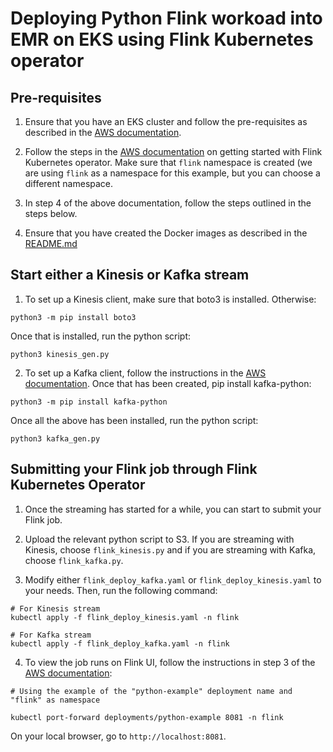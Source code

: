# Deploying Python Flink workoad into EMR on EKS using Flink Kubernetes operator

## Pre-requisites
1. Ensure that you have an EKS cluster and follow the pre-requisites as described in the [AWS documentation](https://docs.aws.amazon.com/emr/latest/EMR-on-EKS-DevelopmentGuide/jobruns-flink-kubernetes-operator-setup.html).

2. Follow the steps in the [AWS documentation](https://docs.aws.amazon.com/emr/latest/EMR-on-EKS-DevelopmentGuide/jobruns-flink-kubernetes-operator-getting-started.html) on getting started with Flink Kubernetes operator. Make sure that `flink` namespace is created (we are using `flink` as a namespace for this example, but you can choose a different namespace.

3. In step 4 of the above documentation, follow the steps outlined in the steps below.

4. Ensure that you have created the Docker images as described in the [README.md](docker/README.md)

## Start either a Kinesis or Kafka stream

1. To set up a Kinesis client, make sure that boto3 is installed. Otherwise:

```
python3 -m pip install boto3
```
Once that is installed, run the python script:

```
python3 kinesis_gen.py
```

2. To set up a Kafka client, follow the instructions in the [AWS documentation](https://docs.aws.amazon.com/msk/latest/developerguide/mkc-create-topic.html). Once that has been created, pip install kafka-python:

```
python3 -m pip install kafka-python
```
Once all the above has been installed, run the python script:
```
python3 kafka_gen.py
```

## Submitting your Flink job through Flink Kubernetes Operator

1. Once the streaming has started for a while, you can start to submit your Flink job.

2. Upload the relevant python script to S3. If you are streaming with Kinesis, choose `flink_kinesis.py` and if you are streaming with Kafka, choose `flink_kafka.py`.

3. Modify either `flink_deploy_kafka.yaml` or `flink_deploy_kinesis.yaml` to your needs. Then, run the following command:

```
# For Kinesis stream
kubectl apply -f flink_deploy_kinesis.yaml -n flink

# For Kafka stream
kubectl apply -f flink_deploy_kafka.yaml -n flink
```
4. To view the job runs on Flink UI, follow the instructions in step 3 of the [AWS documentation](https://docs.aws.amazon.com/emr/latest/EMR-on-EKS-DevelopmentGuide/jobruns-flink-kubernetes-operator-run-application.html):

```
# Using the example of the "python-example" deployment name and "flink" as namespace

kubectl port-forward deployments/python-example 8081 -n flink
``` 
On your local browser, go to `http://localhost:8081`.
